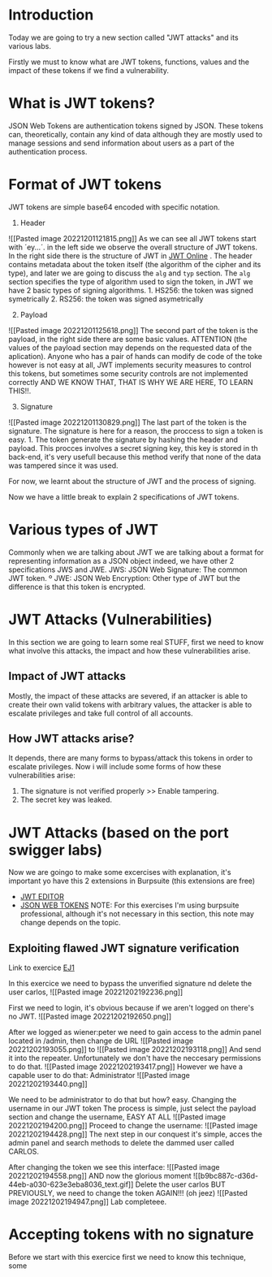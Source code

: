 # Introduction

Today we are going to try a new section called "JWT attacks" and its various labs.

Firstly we must to know what are JWT tokens, functions, values and the impact of these tokens if we find a vulnerability.

# What is JWT tokens? 

JSON Web Tokens are authentication tokens signed by JSON. These tokens can, theoretically, contain any kind of data although they are mostly used to manage sessions and send information about users as a part of the authentication process.

# Format of JWT tokens

JWT tokens are simple base64 encoded with specific notation.

1. Header

![[Pasted image 20221201121815.png]]
	As we can see all JWT tokens start with ´ey...´. in the left side we observe the overall structure of JWT tokens.
	In the right side there is the structure of JWT in [JWT Online](https://jwt.io/) . The header contains metadata about the token itself (the algorithm of the cipher and its type),  and later we are going to discuss the `alg` and `typ`  section.
	The  `alg` section specifies the type of algorithm used to sign the token, in JWT we have 2 basic types of signing algorithms.
	1. HS256: the token was signed symetrically
	2. RS256: the token was signed  asymetrically
	
 	
2. Payload

![[Pasted image 20221201125618.png]]
The second part of the token is the payload, in the right side there are some basic values. ATTENTION (the values of the payload section may depends on the requested data of the aplication). Anyone who has a pair of hands can modify de code of the toke however is not easy at all, JWT implements security measures to control this tokens, but sometimes some security controls are not implemented correctly AND WE KNOW THAT, THAT IS WHY WE ARE HERE, TO LEARN THIS!!.

3. Signature

![[Pasted image 20221201130829.png]]
The last part of the token is the signature. The signature is here for a reason, the proccess to sign a token is easy.
	1. The token generate the signature by hashing the header and payload.
This procces involves a secret signing key, this key is stored in th back-end, it's very usefull because this method verify that none of the data was tampered since it was used.

For now, we learnt about the structure of JWT and the process of signing.

Now we have a little break to explain 2 specifications of JWT tokens.

# Various types of JWT

Commonly when we are talking about JWT we are talking about a format for representing information as a JSON object indeed, we have other 2 specifications JWS and JWE.
	JWS: JSON Web Signature: The common JWT token.
	º
	JWE: JSON Web Encryption: Other type of JWT but the difference is that this token is encrypted.


# JWT Attacks (Vulnerabilities)

In this section we are going to learn some real STUFF, first we need to know what involve this attacks, the impact and how these vulnerabilities arise.

## Impact of JWT attacks

Mostly, the impact of these attacks are severed, if an attacker is able to create their own valid tokens with arbitrary values, the attacker is able to escalate privileges and take full control of all accounts.

## How JWT attacks arise?

It depends, there are many forms to bypass/attack this tokens in order to escalate privileges.
Now i will include some forms of how these vulnerabilities arise:

1. The signature is not verified properly >> Enable tampering.
2.  The secret key was leaked.

# JWT Attacks (based on the port swigger labs)


Now we are goingo to make some excercises with explanation, it's important yo have this 2 extensions in Burpsuite (this extensions are free) 
* [JWT EDITOR](https://portswigger.net/bappstore/26aaa5ded2f74beea19e2ed8345a93dd)
* [JSON WEB TOKENS](https://portswigger.net/bappstore/f923cbf91698420890354c1d8958fee6)
NOTE: For this exercises I'm using burpsuite professional, although it's not necessary in this section, this note may change depends on the topic.

## Exploiting flawed JWT signature verification

Link to exercice [EJ1](https://portswigger.net/web-security/jwt/lab-jwt-authentication-bypass-via-unverified-signature) 

In this exercice we need to bypass the unverified signature nd delete the user carlos, 
![[Pasted image 20221202192236.png]]

First we need to login, it's obvious because if we aren't logged on there's no JWT.
![[Pasted image 20221202192650.png]]

After we logged as wiener:peter we need to gain access to the admin panel located in /admin, then  change de URL
![[Pasted image 20221202193055.png]]
to
![[Pasted image 20221202193118.png]]
And send it into the repeater.
Unfortunately we don't have the neccesary permissions to do that.
![[Pasted image 20221202193417.png]]
However we have a capable user to do that: Administrator
![[Pasted image 20221202193440.png]]

We need to be administrator to do that but how? easy.
Changing the username in our JWT token
The process is simple, just select the payload section and change the username, EASY AT ALL
![[Pasted image 20221202194200.png]]
Proceed to change the username:
![[Pasted image 20221202194428.png]]
The next step in our conquest it's simple, acces the admin panel and search methods to delete the dammed user called CARLOS.

After changing the token we see this interface:
![[Pasted image 20221202194558.png]]
AND now the glorious moment
![[b9bc887c-d36d-44eb-a030-623e3eba8036_text.gif]]
Delete the user carlos BUT PREVIOUSLY, we need to change the token AGAIN!!! (oh jeez)
![[Pasted image 20221202194947.png]]
Lab completeee.

# Accepting tokens with no signature

Before we start with this exercice first we need to know this technique, some 